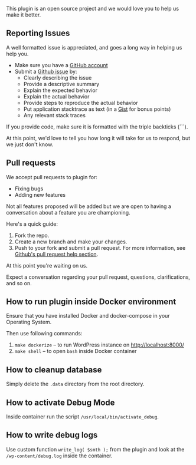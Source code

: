 This plugin is an open source project and we would love you to help us make it better.

## Reporting Issues

A well formatted issue is appreciated, and goes a long way in helping us help you.

* Make sure you have a [GitHub account](https://github.com/signup/free)
* Submit a [Github issue](https://github.com/gruz0/widget-to-display-posts-from-current-category/issues/new) by:
  * Clearly describing the issue
  * Provide a descriptive summary
  * Explain the expected behavior
  * Explain the actual behavior
  * Provide steps to reproduce the actual behavior
  * Put application stacktrace as text (in a [Gist](https://gist.github.com) for bonus points)
  * Any relevant stack traces

If you provide code, make sure it is formatted with the triple backticks (\`\`\`).

At this point, we'd love to tell you how long it will take for us to respond,
but we just don't know.

## Pull requests

We accept pull requests to plugin for:

* Fixing bugs
* Adding new features

Not all features proposed will be added but we are open to having a conversation
about a feature you are championing.

Here's a quick guide:

1. Fork the repo.
2. Create a new branch and make your changes.
3. Push to your fork and submit a pull request. For more information, see
[Github's pull request help section](https://help.github.com/articles/using-pull-requests/).

At this point you're waiting on us.

Expect a conversation regarding your pull request, questions, clarifications, and so on.

## How to run plugin inside Docker environment

Ensure that you have installed Docker and docker-compose in your Operating System.

Then use following commands:

1. `make dockerize` – to run WordPress instance on [http://localhost:8000/](http://localhost:8000/)
2. `make shell` – to open `bash` inside Docker container

## How to cleanup database

Simply delete the `.data` directory from the root directory.

## How to activate Debug Mode

Inside container run the script `/usr/local/bin/activate_debug`.

## How to write debug logs

Use custom function `write_log( $smth );` from the plugin
and look at the `/wp-content/debug.log` inside the container.

